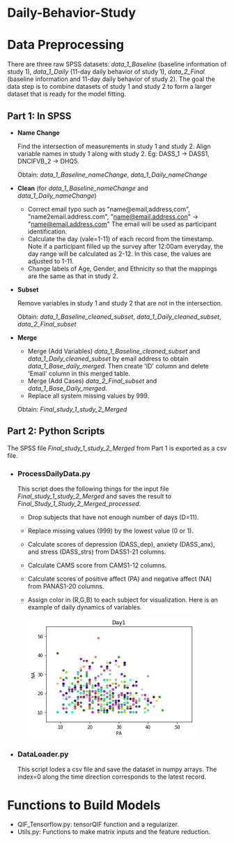 # Daily-Behavior-Study
# Data Preprocessing
There are three raw SPSS datasets: *data_1_Baseline* (baseline information of study 1), *data_1_Daily* (11-day daily behavior of study 1), *data_2_Final* (baseline information and 11-day daily behavior of study 2). The goal the data step is to combine datasets of study 1 and study 2 to form a larger dataset that is ready for the model fitting.  

## Part 1: In SPSS
* **Name Change**

  Find the intersection of measurements in study 1 and study 2. Align variable names in study 1 along with study 2. Eg: DASS_1 -> DASS1, DNCIFVB_2 -> DHQ5.
  
  Obtain: *data_1_Baseline_nameChange*, *data_1_Daily_nameChange*
  
* **Clean** (for *data_1_Baseline_nameChange* and *data_1_Daily_nameChange*)

  - Correct email typo such as "name@email,address,com", "name2email.address.com", "name@email.address.con" -> "name@email.address.com"
    The email will be used as participant identification.
  - Calculate the day (vale=1-11) of each record from the timestamp. Note if a participant filled up the survey after 12:00am everyday, the day range will be calculated as 2-12. In this case, the values are adjusted to 1-11.
  - Change labels of Age, Gender, and Ethnicity so that the mappings are the same as that in study 2.
  
* **Subset**

  Remove variables in study 1 and study 2 that are not in the intersection.
  
  Obtain: *data_1_Baseline_cleaned_subset*, *data_1_Daily_cleaned_subset*, *data_2_Final_subset*
  
* **Merge**
  - Merge (Add Variables) *data_1_Baseline_cleaned_subset* and *data_1_Daily_cleaned_subset* by email address to obtain *data_1_Base_daily_merged*. Then create 'ID' column and delete 'Email' column in this merged table.
  - Merge (Add Cases) *data_2_Final_subset* and *data_1_Base_Daily_merged*.
  - Replace all system missing values by 999.
  
  Obtain: *Final_study_1_study_2_Merged*
  
## Part 2: Python Scripts
The SPSS file *Final_study_1_study_2_Merged* from Part 1 is exported as a csv file.

* ### ProcessDailyData.py
  This script does the following things for the input file *Final_study_1_study_2_Merged* and saves the result to *Final_Study_1_Study_2_Merged_processed*.

  * Drop subjects that have not enough number of days (D=11).
  * Replace missing values (999) by the lowest value (0 or 1).
  * Calculate scores of depression (DASS_dep), anxiety (DASS_anx), and stress (DASS_strs) from DASS1-21 columns.
  * Calculate CAMS score from CAMS1-12 columns.
  * Calculate scores of positive affect (PA) and negative affect (NA) from PANAS1-20 columns.
  * Assign color in (R,G,B) to each subject for visualization. Here is an example of daily dynamics of variables.
  
    ![](https://github.com/CoshChen/Daily-Behavior-Study/blob/master/DailyDynamics.gif)
    
* ### DataLoader.py
  This script lodes a csv file and save the dataset in numpy arrays. The index=0 along the time direction corresponds to the latest record.
  
 
 # Functions to Build Models
 
 * QIF_Tensorflow.py: tensorQIF function and a regularizer. 
 * Utils.py: Functions to make matrix inputs and the feature reduction.
